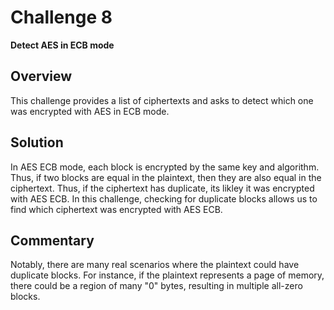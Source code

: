 # Challenge 8

**Detect AES in ECB mode**

## Overview

This challenge provides a list of ciphertexts and asks to detect which one was encrypted with AES in ECB mode.

## Solution

In AES ECB mode, each block is encrypted by the same key and algorithm. Thus, if two blocks are equal in the plaintext, then they are also equal in the ciphertext. Thus, if the ciphertext has duplicate, its likley it was encrypted with AES ECB. In this challenge, checking for duplicate blocks allows us to find which ciphertext was encrypted with AES ECB.

## Commentary

Notably, there are many real scenarios where the plaintext could have duplicate blocks. For instance, if the plaintext represents a page of memory, there could be a region of many "0" bytes, resulting in multiple all-zero blocks.
